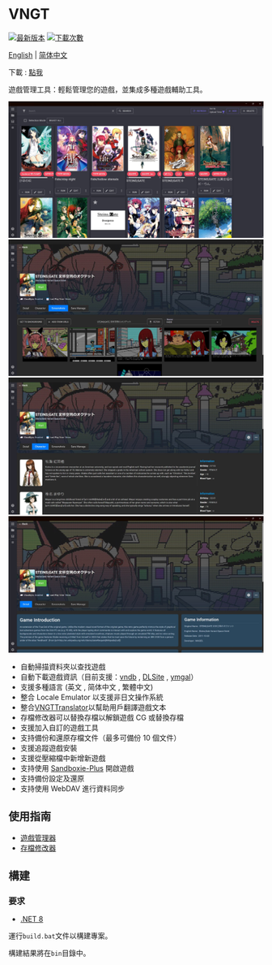 # VNGT

[![最新版本](https://img.shields.io/github/v/release/charles7668/VNGT)](https://github.com/charles7668/VNGT/releases/)
[![下載次數](https://img.shields.io/github/downloads/charles7668/VNGT/total)](https://github.com/charles7668/VNGT/releases/)

[English](../README.md) | [简体中文](./README.zh-cn.md)

下載 : [點我](https://github.com/charles7668/VNGT/releases/)

遊戲管理工具：輕鬆管理您的遊戲，並集成多種遊戲輔助工具。

![主界面](./img/main.jpg)
![screenshot](./img/screenshot1.jpg)
![screenshot](./img/screenshot2.jpg)
![screenshot](./img/screenshot3.jpg)

- 自動掃描資料夾以查找遊戲
- 自動下載遊戲資訊（目前支援：[vndb](https://vndb.org/) , [DLSite](https://www.dlsite.com) , [ymgal](https://www.ymgal.games/developer#%E6%90%9C%E7%B4%A2%E6%B8%B8%E6%88%8F%E5%88%97%E8%A1%A8)）
- 支援多種語言 (英文 , 简体中文 , 繁體中文)
- 整合 Locale Emulator 以支援非日文操作系統
- 整合[VNGTTranslator](https://github.com/charles7668/VNGTTranslator)以幫助用戶翻譯遊戲文本
- 存檔修改器可以替換存檔以解鎖遊戲 CG 或替換存檔
- 支援加入自訂的遊戲工具
- 支持備份和還原存檔文件（最多可備份 10 個文件）
- 支援追蹤遊戲安裝
- 支援從壓縮檔中新增新遊戲
- 支持使用 [Sandboxie-Plus](https://sandboxie-plus.com/) 開啟遊戲
- 支持備份設定及還原
- 支持使用 WebDAV 進行資料同步

## 使用指南

- [遊戲管理器](./GameManager.zh-tw.md)
- [存檔修改器](./SavePatcher.zh-tw.md)

## 構建

### 要求

- [.NET 8](https://dotnet.microsoft.com/en-us/download)

運行`build.bat`文件以構建專案。

構建結果將在`bin`目錄中。
